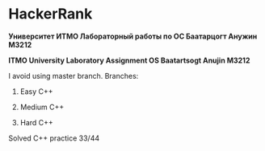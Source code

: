 # HackerRank

**Университет ИТМО Лабораторный работы по ОС Баатарцогт Анужин M3212**

**ITMO University Laboratory Assignment OS Baatartsogt Anujin M3212**

I avoid using master branch.
Branches: 
1. Easy C++ 

2. Medium C++ 

3. Hard C++ 

Solved C++ practice 33/44


